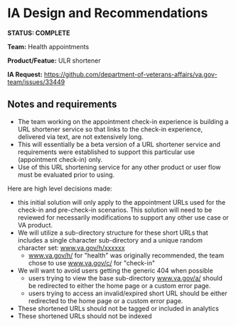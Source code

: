 # IA Design and Recommendations
**STATUS:  COMPLETE**

**Team:** Health appointments 

**Product/Featue:** ULR shortener

**IA Request:** https://github.com/department-of-veterans-affairs/va.gov-team/issues/33449


## Notes and requirements <br>

- The team working on the appointment check-in experience is building a URL shortener service so that links to the check-in experience, delivered via text, are not extensively long.  
- This will essentially be a beta version of a URL shortener service and requirements were established to support this particular use (appointment check-in) only.  
- Use of this URL shortening service for any other product or user flow must be evaluated prior to using. 


Here are high level decisions made:
- this initial solution will only apply to the appointment URLs used for the check-in and pre-check-in scenarios. This solution will need to be reviewed for necessarily modifications to support any other use case or VA product.
- We will utilize a sub-directory structure for these short URLs that includes a single character sub-directory and a unique random character set: www.va.gov/h/xxxxxx
  - www.va.gov/h/ for "health" was originally recommended, the team chose to use www.va.gov/c/ for "check-in"
- We will want to avoid users getting the generic 404 when possible
  - users trying to view the base sub-directory www.va.gov/a/ should be redirected to either the home page or a custom error page.
  - users trying to access an invalid/expired short URL should be either redirected to the home page or a custom error page.
- These shortened URLs should not be tagged or included in analytics
- These shortened URLs should not be indexed


